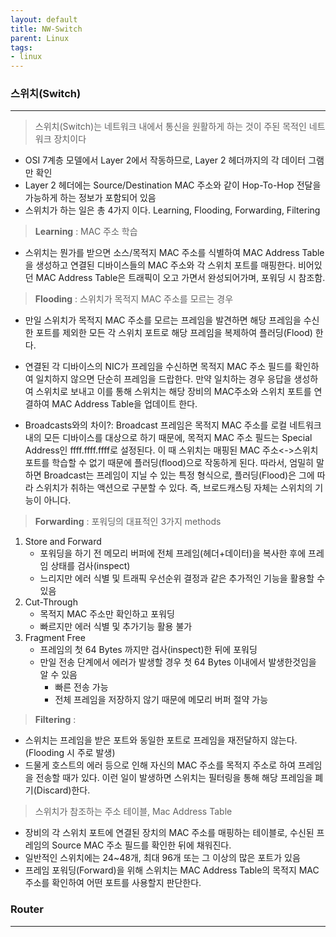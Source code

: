 ```yaml
---
layout: default
title: NW-Switch
parent: Linux
tags:
- linux
---
```


### 스위치(Switch)
---
> 스위치(Switch)는 네트워크 내에서 통신을 원활하게 하는 것이 주된 목적인 네트워크 장치이다
- OSI 7계층 모델에서 Layer 2에서 작동하므로, Layer 2 헤더까지의 각 데이터 그램만 확인
- Layer 2 헤더에는 Source/Destination MAC 주소와 같이 Hop-To-Hop 전달을 가능하게 하는 정보가 포함되어 있음
- 스위치가 하는 일은 총 4가지 이다. Learning, Flooding, Forwarding, Filtering

> **Learning** : MAC 주소 학습

- 스위치는 뭔가를 받으면 소스/목적지 MAC 주소를 식별하여 MAC Address Table을 생성하고 연결된 디바이스들의 MAC 주소와 각 스위치 포트를 매핑한다. 비어있던 MAC Address Table은 트래픽이 오고 가면서 완성되어가며, 포워딩 시 참조함.

> **Flooding** : 스위치가 목적지 MAC 주소를 모르는 경우

- 만일 스위치가 목적지 MAC 주소를 모르는 프레임을 발견하면 해당 프레임을 수신한 포트를 제외한 모든 각 스위치 포트로 해당 프레임을 복제하여 플러딩(Flood) 한다.

- 연결된 각 디바이스의 NIC가 프레임을 수신하면 목적지 MAC 주소 필드를 확인하여 일치하지 않으면 단순히 프레임을 드랍한다. 만약 일치하는 경우 응답을 생성하여 스위치로 보내고 이를 통해 스위치는 해당 장비의 MAC주소와 스위치 포트를 연결하여 MAC Address Table을 업데이트 한다.

- Broadcasts와의 차이?: Broadcast 프레임은 목적지 MAC 주소를 로컬 네트워크 내의 모든 디바이스를 대상으로 하기 때문에, 목적지 MAC 주소 필드는 Special Address인 ffff.ffff.ffff로 설정된다. 이 때 스위치는 매핑된 MAC 주소<->스위치 포트를 학습할 수 없기 때문에 플러딩(flood)으로 작동하게 된다. 따라서, 엄밀히 말하면 Broadcast는 프레임이 지닐 수 있는 특정 형식으로, 플러딩(Flood)은 그에 따라 스위치가 취하는 액션으로 구분할 수 있다. 즉, 브로드캐스팅 자체는 스위치의 기능이 아니다.

> **Forwarding** : 포워딩의 대표적인 3가지 methods

1. Store and Forward
    - 포워딩을 하기 전 메모리 버퍼에 전체 프레임(헤더+데이터)을 복사한 후에 프레임 상태를 검사(inspect)
    - 느리지만 에러 식별 및 트래픽 우선순위 결정과 같은 추가적인 기능을 활용할 수 있음
2. Cut-Through
    - 목적지 MAC 주소만 확인하고 포워딩
    - 빠르지만 에러 식별 및 추가기능 활용 불가
3. Fragment Free
    - 프레임의 첫 64 Bytes 까지만 검사(inspect)한 뒤에 포워딩
    - 만일 전송 단계에서 에러가 발생할 경우 첫 64 Bytes 이내에서 발생한것임을 알 수 있음
        - 빠른 전송 가능
        - 전체 프레임을 저장하지 않기 때문에 메모리 버퍼 절약 가능

> **Filtering** : 

- 스위치는 프레임을 받은 포트와 동일한 포트로 프레임을 재전달하지 않는다.(Flooding 시 주로 발생)
- 드물게 호스트의 에러 등으로 인해 자신의 MAC 주소를 목적지 주소로 하여 프레임을 전송할 때가 있다. 이런 일이 발생하면 스위치는 필터링을 통해 해당 프레임을 폐기(Discard)한다.


> 스위치가 참조하는 주소 테이블, Mac Address Table
- 장비의 각 스위치 포트에 연결된 장치의 MAC 주소를 매핑하는 테이블로, 수신된 프레임의 Source MAC 주소 필드를 확인한 뒤에 채워진다.
- 일반적인 스위치에는 24~48개, 최대 96개 또는 그 이상의 많은 포트가 있음
- 프레임 포워딩(Forward)을 위해 스위치는 MAC Address Table의 목적지 MAC 주소를 확인하여 어떤 포트를 사용할지 판단한다.



### Router
---
